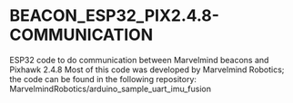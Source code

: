 # BEACON_ESP32_PIX2.4.8-COMMUNICATION
ESP32 code to do communication between Marvelmind beacons and Pixhawk 2.4.8
Most of this code was developed by Marvelmind Robotics; the code can be found in the following repository: MarvelmindRobotics/arduino_sample_uart_imu_fusion
